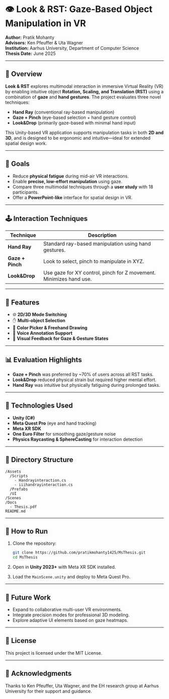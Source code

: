 # 👁️ Look & RST: Gaze-Based Object Manipulation in VR

**Author:** Pratik Mohanty\
**Advisors:** Ken Pfeuffer & Uta Wagner\
**Institution:** Aarhus University, Department of Computer Science\
**Thesis Date:** June 2025



---

## 🧠 Overview

**Look & RST** explores multimodal interaction in immersive Virtual Reality (VR) by enabling intuitive object **Rotation, Scaling, and Translation (RST)** using a combination of **gaze** and **hand gestures**. The project evaluates three novel techniques:

- **Hand Ray** (conventional ray-based manipulation)
- **Gaze + Pinch** (eye-based selection + hand gesture control)
- **Look&Drop** (primarily gaze-based with minimal hand input)

This Unity-based VR application supports manipulation tasks in both **2D and 3D**, and is designed to be ergonomic and intuitive—ideal for extended spatial design work.

---

## 🎯 Goals

- Reduce **physical fatigue** during mid-air VR interactions.
- Enable **precise, low-effort manipulation** using gaze.
- Compare three multimodal techniques through a **user study** with 18 participants.
- Offer a **PowerPoint-like** interface for spatial design in VR.

---

## 🕹️ Interaction Techniques

| Technique        | Description                                                        |
| ---------------- | ------------------------------------------------------------------ |
| **Hand Ray**     | Standard ray-based manipulation using hand gestures.               |
| **Gaze + Pinch** | Look to select, pinch to manipulate in XYZ.                        |
| **Look&Drop**    | Use gaze for XY control, pinch for Z movement. Minimizes hand use. |

---

## 💠 Features

- 🌐 **2D/3D Mode Switching**
- ✋ **Multi-object Selection**
- 🎨 **Color Picker & Freehand Drawing**
- 🎤 **Voice Annotation Support**
- 🧠 **Visual Feedback for Gaze & Gesture States**

---

## 📊 Evaluation Highlights

- **Gaze + Pinch** was preferred by \~70% of users across all RST tasks.
- **Look&Drop** reduced physical strain but required higher mental effort.
- **Hand Ray** was intuitive but physically fatiguing during prolonged tasks.

---

## 🧪 Technologies Used

- **Unity (C#)**
- **Meta Quest Pro** (eye and hand tracking)
- **Meta XR SDK**
- **One Euro Filter** for smoothing gaze/gesture noise
- **Physics Raycasting & SphereCasting** for interaction detection

---

## 🧱 Directory Structure

```
/Assets
  /Scripts
    - Handrayinteraction.cs
    - iiihandrayinteraction.cs
  /Prefabs
  /UI
/Scenes
/Docs
  - Thesis.pdf
README.md
```

---

## 🧹 How to Run

1. Clone the repository:

   ```bash
   git clone https://github.com/pratikmohanty1425/MsThesis.git
   cd MsThesis
   ```

2. Open in **Unity 2023+** with Meta XR SDK installed.

3. Load the `MainScene.unity` and deploy to Meta Quest Pro.

---

## 📌 Future Work

- Expand to collaborative multi-user VR environments.
- Integrate precision modes for professional 3D modeling.
- Explore adaptive UI elements based on gaze heatmaps.

---

## 📄 License

This project is licensed under the MIT License.

---

## 🙏 Acknowledgments

Thanks to Ken Pfeuffer, Uta Wagner, and the EH research group at Aarhus University for their support and guidance.

